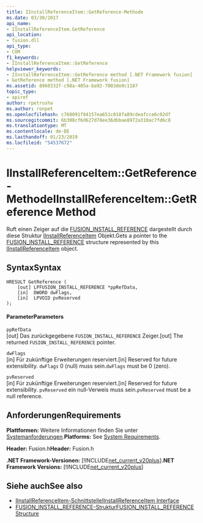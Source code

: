 ```yaml
---
title: IInstallReferenceItem::GetReference-Methode
ms.date: 03/30/2017
api_name:
- IInstallReferenceItem.GetReference
api_location:
- fusion.dll
api_type:
- COM
f1_keywords:
- IInstallReferenceItem::GetReference
helpviewer_keywords:
- IInstallReferenceItem::GetReference method [.NET Framework fusion]
- GetReference method [.NET Framework fusion]
ms.assetid: 8960332f-c98a-405a-ba92-7003de0c1187
topic_type:
- apiref
author: rpetrusha
ms.author: ronpet
ms.openlocfilehash: c768091f84157ea651c018fa89cdeafcce6c02df
ms.sourcegitcommit: 6b308cf6d627d78ee36dbbae8972a310ac7fd6c8
ms.translationtype: MT
ms.contentlocale: de-DE
ms.lasthandoff: 01/23/2019
ms.locfileid: "54537672"
---
```

# <a name="iinstallreferenceitemgetreference-method"></a><span data-ttu-id="05c16-102">IInstallReferenceItem::GetReference-Methode</span><span class="sxs-lookup"><span data-stu-id="05c16-102">IInstallReferenceItem::GetReference Method</span></span>
<span data-ttu-id="05c16-103">Ruft einen Zeiger auf die [FUSION_INSTALL_REFERENCE](../../../../docs/framework/unmanaged-api/fusion/fusion-install-reference-structure.md) dargestellt durch diese Struktur [IInstallReferenceItem](../../../../docs/framework/unmanaged-api/fusion/iinstallreferenceitem-interface.md) Objekt.</span><span class="sxs-lookup"><span data-stu-id="05c16-103">Gets a pointer to the [FUSION_INSTALL_REFERENCE](../../../../docs/framework/unmanaged-api/fusion/fusion-install-reference-structure.md) structure represented by this [IInstallReferenceItem](../../../../docs/framework/unmanaged-api/fusion/iinstallreferenceitem-interface.md) object.</span></span>  
  
## <a name="syntax"></a><span data-ttu-id="05c16-104">Syntax</span><span class="sxs-lookup"><span data-stu-id="05c16-104">Syntax</span></span>  
  
```  
HRESULT GetReference (  
    [out] LPFUSION_INSTALL_REFERENCE *ppRefData,  
    [in]  DWORD dwFlags,  
    [in]  LPVOID pvReserved  
);  
```  
  
#### <a name="parameters"></a><span data-ttu-id="05c16-105">Parameter</span><span class="sxs-lookup"><span data-stu-id="05c16-105">Parameters</span></span>  
 `ppRefData`  
 <span data-ttu-id="05c16-106">[out] Das zurückgegebene `FUSION_INSTALL_REFERENCE` Zeiger.</span><span class="sxs-lookup"><span data-stu-id="05c16-106">[out] The returned `FUSION_INSTALL_REFERENCE` pointer.</span></span>  
  
 `dwFlags`  
 <span data-ttu-id="05c16-107">[in] Für zukünftige Erweiterungen reserviert.</span><span class="sxs-lookup"><span data-stu-id="05c16-107">[in] Reserved for future extensibility.</span></span> <span data-ttu-id="05c16-108">`dwFlags` 0 (null) muss sein.</span><span class="sxs-lookup"><span data-stu-id="05c16-108">`dwFlags` must be 0 (zero).</span></span>  
  
 `pvReserved`  
 <span data-ttu-id="05c16-109">[in] Für zukünftige Erweiterungen reserviert.</span><span class="sxs-lookup"><span data-stu-id="05c16-109">[in] Reserved for future extensibility.</span></span> <span data-ttu-id="05c16-110">`pvReserved` ein null-Verweis muss sein.</span><span class="sxs-lookup"><span data-stu-id="05c16-110">`pvReserved` must be a null reference.</span></span>  
  
## <a name="requirements"></a><span data-ttu-id="05c16-111">Anforderungen</span><span class="sxs-lookup"><span data-stu-id="05c16-111">Requirements</span></span>  
 <span data-ttu-id="05c16-112">**Plattformen:** Weitere Informationen finden Sie unter [Systemanforderungen](../../../../docs/framework/get-started/system-requirements.md).</span><span class="sxs-lookup"><span data-stu-id="05c16-112">**Platforms:** See [System Requirements](../../../../docs/framework/get-started/system-requirements.md).</span></span>  
  
 <span data-ttu-id="05c16-113">**Header:** Fusion.h</span><span class="sxs-lookup"><span data-stu-id="05c16-113">**Header:** Fusion.h</span></span>  
  
 <span data-ttu-id="05c16-114">**.NET Framework-Versionen:** [!INCLUDE[net_current_v20plus](../../../../includes/net-current-v20plus-md.md)]</span><span class="sxs-lookup"><span data-stu-id="05c16-114">**.NET Framework Versions:** [!INCLUDE[net_current_v20plus](../../../../includes/net-current-v20plus-md.md)]</span></span>  
  
## <a name="see-also"></a><span data-ttu-id="05c16-115">Siehe auch</span><span class="sxs-lookup"><span data-stu-id="05c16-115">See also</span></span>
- [<span data-ttu-id="05c16-116">IInstallReferenceItem-Schnittstelle</span><span class="sxs-lookup"><span data-stu-id="05c16-116">IInstallReferenceItem Interface</span></span>](../../../../docs/framework/unmanaged-api/fusion/iinstallreferenceitem-interface.md)
- [<span data-ttu-id="05c16-117">FUSION_INSTALL_REFERENCE-Struktur</span><span class="sxs-lookup"><span data-stu-id="05c16-117">FUSION_INSTALL_REFERENCE Structure</span></span>](../../../../docs/framework/unmanaged-api/fusion/fusion-install-reference-structure.md)
